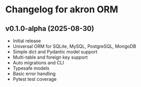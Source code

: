 # Changelog for akron ORM

## v0.1.0-alpha (2025-08-30)
- Initial release
- Universal ORM for SQLite, MySQL, PostgreSQL, MongoDB
- Simple dict and Pydantic model support
- Multi-table and foreign key support
- Auto migrations and CLI
- Typesafe models
- Basic error handling
- Pytest test coverage
